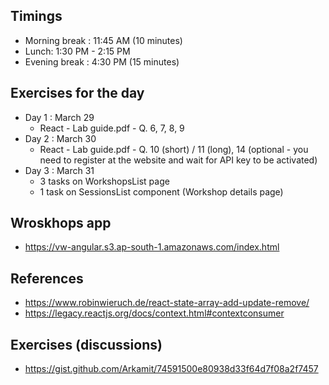 ## Timings

-   Morning break : 11:45 AM (10 minutes)
-   Lunch: 1:30 PM - 2:15 PM
-   Evening break : 4:30 PM (15 minutes)

## Exercises for the day

-   Day 1 : March 29
    -   React - Lab guide.pdf - Q. 6, 7, 8, 9
-   Day 2 : March 30
    -   React - Lab guide.pdf - Q. 10 (short) / 11 (long), 14 (optional - you need to register at the website and wait for API key to be activated)
-   Day 3 : March 31
    -   3 tasks on WorkshopsList page
    -   1 task on SessionsList component (Workshop details page)

## Wroskhops app

-   https://vw-angular.s3.ap-south-1.amazonaws.com/index.html

## References

-   https://www.robinwieruch.de/react-state-array-add-update-remove/
-   https://legacy.reactjs.org/docs/context.html#contextconsumer

## Exercises (discussions)

-   https://gist.github.com/Arkamit/74591500e80938d33f64d7f08a2f7457

